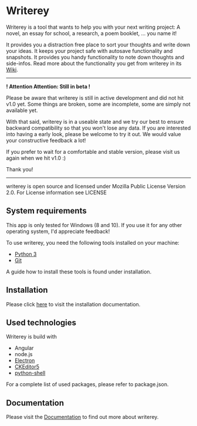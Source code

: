 # Writerey

Writerey is a tool that wants to help you with your next writing project:  A novel, an essay for school, a research, a poem booklet, ... you name it!

It provides you a distraction free place to sort your thoughts and write down your ideas. It keeps your project safe with autosave functionality and snapshots. It provides you handy functionality to note down thoughts and side-infos. Read more about the functionality you get from writerey in its [Wiki](https://github.com/s-blu/writerey/wiki).

-----

**! Attention Attention: Still in beta !**

Please be aware that writerey is still in active development and did not hit v1.0 yet. Some things are broken, some are incomplete, some are simply not available yet. 

With that said, writerey is in a useable state and we try our best to ensure backward compatibility so that you won't lose any data. If you are interested into having a early look, please be welcome to try it out. We would value your constructive feedback a lot!

If you prefer to wait for a comfortable and stable version, please visit us again when we hit v1.0 :)

Thank you!

-----

writerey is open source and licensed under Mozilla Public License Version 2.0. For License information see LICENSE

## System requirements

This app is only tested for Windows (8 and 10). If you use it for any other operating system, I'd appreciate feedback!

To use writerey, you need the following tools installed on your machine:

- [Python 3](https://www.python.org/downloads/)
- [Git](https://git-scm.com/downloads)

A guide how to install these tools is found under installation.

## Installation

Please click [here](./docs/docs/en/installation.md) to visit the installation documentation.


## Used technologies 

Writerey is build with

- Angular
- node.js
- [Electron](https://www.electronjs.org/)
- [CKEditor5](https://ckeditor.com/ckeditor-5/)
- [python-shell](https://github.com/extrabacon/python-shell)

For a complete list of used packages, please refer to package.json.

## Documentation

Please visit the [Documentation](./docs/docs) to find out more about writerey.